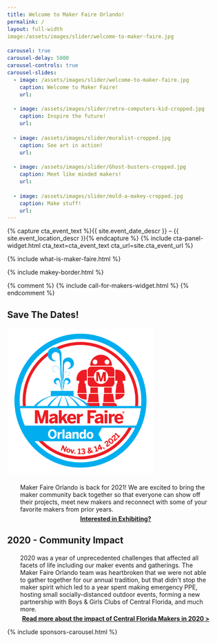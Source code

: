 ```yaml
---
title: Welcome to Maker Faire Orlando!
permalink: /
layout: full-width
image:/assets/images/slider/welcome-to-maker-faire.jpg  

carousel: true
carousel-delay: 5000
carousel-controls: true
carousel-slides:
  - image: /assets/images/slider/welcome-to-maker-faire.jpg  
    caption: Welcome to Maker Faire!
    url:

  - image: /assets/images/slider/retro-computers-kid-cropped.jpg  
    caption: Inspire the future!
    url:

  - image: /assets/images/slider/muralist-cropped.jpg
    caption: See art in action!
    url:

  - image: /assets/images/slider/Ghost-busters-cropped.jpg
    caption: Meet like minded makers!
    url:

  - image: /assets/images/slider/mold-a-makey-cropped.jpg
    caption: Make stuff!
    url:
---
```


{% capture cta_event_text %}{{ site.event_date_descr }} – {{ site.event_location_descr }}{% endcapture %} {% include cta-panel-widget.html cta_text=cta_event_text cta_url=site.cta_event_url %}

{% include what-is-maker-faire.html %}

{% include makey-border.html %}

{% comment %}
{% include call-for-makers-widget.html %}
{% endcomment %}


<section class="content-panel">
<div class="container">
<div class="row">
<div class="col-xs-12 text-center padbottom">
<h2>Save The Dates!</h2>
</div>
</div>
<div class="row">
<div class="col-sm-3"></div>
<div class="col-sm-6 text-center">
<img class="aligncenter size-full " src="assets/images/site-branding/2021/MFO2021_Round_logo_V3_w_date.png" alt="MFO2021 Logo" width="340" height="340"><p></p>
<p style="margin: 20px 30px 5px 30px">Maker Faire Orlando is back for 2021! We are excited to bring the maker community back together so that everyone can show off their projects, meet new makers and reconnect with some of your favorite makers from prior years.</p>
<p style="margin: 5px 30px 5px 30px;font-weight: bold;text-align: center"><a href="/exhibit-at-maker-faire-orlando">Interested in Exhibiting?</a></p>
</div>
</div>
</div>
<div class="flag-banner"></div>
</section>

<section class="content-panel">
<div class="container">
<div class="row">
<div class="col-xs-12 text-center ">
<h2>2020 - Community Impact</h2>
</div>
</div>
<div class="row">
<div class="col-sm-2"></div>
<div class="col-sm-8 text-center">
<p style="margin: 20px 30px 5px 30px">2020 was a year of unprecedented challenges that affected all facets of life including our maker events and gatherings. The Maker Faire Orlando team was heartbroken that we were not able to gather together for our annual tradition, but that didn't stop the maker spirit which led to a year spent making emergency PPE, hosting small socially-distanced outdoor events, forming a new partnership with Boys & Girls Clubs of Central Florida, and much more.</p>
<p style="margin: 5px 30px 5px 30px;font-weight: bold;text-align: center"><a href="/2020-Community-Impact">Read more about the impact of Central Florida Makers in 2020 ></a></p>
</div>
</div>
</div>
<div class="flag-banner"></div>
</section>

{% include sponsors-carousel.html %}
